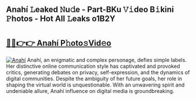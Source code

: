 ## Anahí 𝙻eaked 𝙽u𝚍e - Part-BKu 𝚅𝚒deo B𝚒kini 𝙿hotos - Hot All 𝙻eaks o1B2Y

# <h2><a href="http://ld6n6q.urlbe.top/?page=Anah%c3%ad">🔗🔗👉👉 Anahí P𝚑oto𝚜Vid𝚎o</a></h2>

[![Anahí](https://i.imgur.com/eBuTRDB.gif)](http://ld6n6q.urlbe.top/?page=Anah%c3%ad)
Anahí, an enigmatic and complex personage, defies simple labels. Her distinctive online communication style has captivated and provoked critics, generating debates on privacy, self-expression, and the dynamics of digital communities. Despite the ambiguity of her future goals, her role in shaping the virtual world is unquestionable. With an unwavering spirit and undeniable allure, Anahí influence on digital media is groundbreaking.
